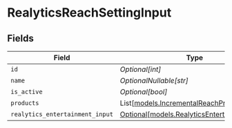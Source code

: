 # RealyticsReachSettingInput


## Fields

| Field                                                                                  | Type                                                                                   | Required                                                                               | Description                                                                            |
| -------------------------------------------------------------------------------------- | -------------------------------------------------------------------------------------- | -------------------------------------------------------------------------------------- | -------------------------------------------------------------------------------------- |
| `id`                                                                                   | *Optional[int]*                                                                        | :heavy_minus_sign:                                                                     | N/A                                                                                    |
| `name`                                                                                 | *OptionalNullable[str]*                                                                | :heavy_minus_sign:                                                                     | N/A                                                                                    |
| `is_active`                                                                            | *Optional[bool]*                                                                       | :heavy_minus_sign:                                                                     | N/A                                                                                    |
| `products`                                                                             | List[[models.IncrementalReachProductInput](../models/incrementalreachproductinput.md)] | :heavy_minus_sign:                                                                     | N/A                                                                                    |
| `realytics_entertainment_input`                                                        | [Optional[models.RealyticsEntertainmentType]](../models/realyticsentertainmenttype.md) | :heavy_minus_sign:                                                                     | N/A                                                                                    |